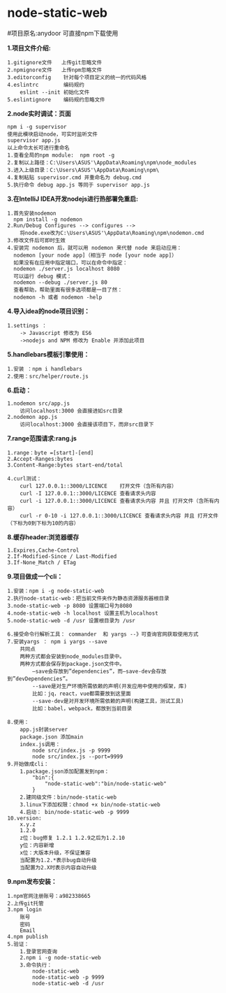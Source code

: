 # node-static-web
#项目原名:anydoor 可直接npm下载使用

**1.项目文件介绍:**

    1.gitignore文件   上传git忽略文件
    2.npmignore文件   上传npm忽略文件
    3.editorconfig    针对每个项目定义的统一的代码风格 
    4.eslintrc        编码规约
        eslint --init 初始化文件 
    5.eslintignore    编码规约忽略文件
    
**2.node实时调试：页面**

    npm i -g supervisor
    使用此模块启动node，可实时监听文件
    supervisor app.js
    以上命令太长可进行重命名
    1.查看全局的npm module:  npm root -g 
    2.复制以上路径：C:\Users\ASUS'\AppData\Roaming\npm\node_modules
    3.进入上级目录：C:\Users\ASUS'\AppData\Roaming\npm\
    4.复制粘贴 supervisor.cmd 并重命名为 debug.cmd
    5.执行命令 debug app.js 等同于 supervisor app.js
    
**3.在IntelliJ IDEA开发nodejs进行热部署免重启:**

    1.首先安装nodemon
      npm install -g nodemon
    2.Run/Debug Configures --> configures -->
        将node.exe改为C:\Users\ASUS'\AppData\Roaming\npm\nodemon.cmd
    3.修改文件后可即时生效
    4.安装完 nodemon 后，就可以用 nodemon 来代替 node 来启动应用：
      nodemon [your node app]（相当于 node [your node app]）
      如果没有在应用中指定端口，可以在命令中指定：
      nodemon ./server.js localhost 8080
      可以运行 debug 模式：
      nodemon --debug ./server.js 80
      查看帮助，帮助里面有很多选项都是一目了然：
      nodemon -h 或者 nodemon -help
    
**4.导入idea的node项目识别：**
    
    1.settings ：
        -> Javascript 修改为 ES6
        ->nodejs and NPM 修改为 Enable 并添加此项目  
        
**5.handlebars模板引擎使用：**
    
    1.安装 ：npm i handlebars
    2.使用：src/helper/route.js
    
**6.启动：**

    1.nodemon src/app.js 
        访问localhost:3000 会直接进如src目录
    2.nodemon app.js 
        访问localhost:3000 会直接该项目下，而非src目录下
        
**7.range范围请求:rang.js**

    1.range：byte =[start]-[end]
    2.Accept-Ranges:bytes
    3.Content-Range:bytes start-end/total
    
    4.curl测试：
        curl 127.0.0.1::3000/LICENCE    打开文件（含所有内容）
        curl -I 127.0.0.1::3000/LICENCE 查看请求头内容
        curl -i 127.0.0.1::3000/LICENCE 查看请求头内容 并且 打开文件（含所有内容）
        curl -r 0-10 -i 127.0.0.1::3000/LICENCE 查看请求头内容 并且 打开文件（下标为0到下标为10的内容）

**8.缓存header:浏览器缓存**

    1.Expires,Cache-Control
    2.If-Modified-Since / Last-Modified
    3.If-None_Match / ETag
    
**9.项目做成一个cli：**

    1.安装：npm i -g node-static-web
    2.执行node-static-web：把当前文件夹作为静态资源服务器根目录 
    3.node-static-web -p 8080 设置端口号为8080
    4.node-static-web -h localhost 设置主机为localhost
    5.node-static-web -d /usr 设置根目录为 /usr
    
    6.接受命令行解析工具： commander  和 yargs --》可查询官网获取使用方式
    7.安装yargs ： npm i yargs --save
        共同点
        两种方式都会安装到node_modules目录中。
        两种方式都会保存到package.json文件中。
            –save会存放到”dependencies”，而–save-dev会存放到”devDependencies”。 
            --save是对生产环境所需依赖的声明(开发应用中使用的框架，库) 
            比如：jq，react，vue都需要放到这里面 
            --save-dev是对开发环境所需依赖的声明(构建工具，测试工具) 
            比如：babel，webpack，都放到当前目录
            
    8.使用：
        app.js封装server
        package.json 添加main
        index.js调用：
            node src/index.js -p 9999
            node src/index.js --port=9999
    9.开始做成cli：
        1.package.json添加配置发到npm：
            "bin":{
                "node-static-web":"bin/node-static-web"
            }
        2.建同级文件：bin/node-static-web
        3.linux下添加权限：chmod +x bin/node-static-web
        4.启动： bin/node-static-web -p 9999
    10.version:
        x.y.z
        1.2.0
        z位：bug修复 1.2.1 1.2.9之后为1.2.10
        y位：内容新增
        x位：大版本升级，不保证兼容
        当配置为1.2.*表示bug自动升级
        当配置为2.X时表示内容自动升级
        
**9.npm发布安装：**

    1.npm官网注册账号：a982338665
    2.上传git托管
    3.npm login
        账号
        密码
        Email
    4.npm publish
    5.验证：
        1.登录官网查询
        2.npm i -g node-static-web
        3.命令执行：
            node-static-web
            node-static-web -p 9999
            node-static-web -d /usr
